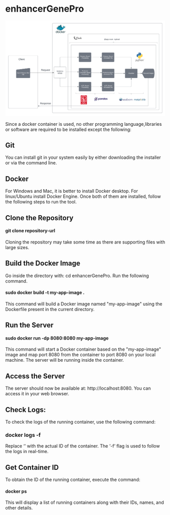 # enhancerGenePro
![alt text](https://github.com/yudeep-rajbhandari/enhancerGenePro/blob/master/flowDiagram.png?raw=true)

Since a docker container is used, no other programming language,libraries or software are required to be installed
except the following:
##  Git
You can install git in your system easily by either downloading the installer or via the command line.
## Docker
For Windows and Mac, it is better to install Docker desktop.
For linux/Ubuntu install Docker Engine.
Once both of them are installed, follow the following steps to run the tool.
##  Clone the Repository
####  git clone repository-url

Cloning the repository may take some time as there are supporting files with large sizes.
##  Build the Docker Image
Go inside the directory with: cd enhancerGenePro. Run the following command.
#### sudo docker build -t my-app-image .

This command will build a Docker image named "my-app-image" using the Dockerfile present in the current
directory.
## Run the Server
#### sudo docker run -dp 8080:8080 my-app-image

This command will start a Docker container based on the "my-app-image" image and map port 8080 from the
container to port 8080 on your local machine. The server will be running inside the container.
## Access the Server
The server should now be available at: http://localhost:8080. You can access it in your web browser.
##  Check Logs:
To check the logs of the running container, use the following command:
### docker logs -f <container-id>
Replace ‘<container-id>‘ with the actual ID of the container. The ‘-f‘ flag is used to follow the logs in real-time.
## Get Container ID
To obtain the ID of the running container, execute the command:
#### docker ps
This will display a list of running containers along with their IDs, names, and other details.
